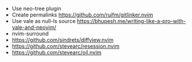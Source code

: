 - Use neo-tree plugin
- Create permalinks https://github.com/ruifm/gitlinker.nvim
- Use vale as null-ls source https://bhupesh.me/writing-like-a-pro-with-vale-and-neovim/
- nvim-surround
- https://github.com/sindrets/diffview.nvim
- https://github.com/stevearc/resession.nvim
- https://github.com/stevearc/oil.nvim
